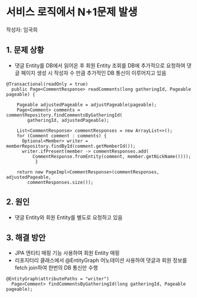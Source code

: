# 서비스 로직에서 N+1문제 발생
작성자: 임국희
## 1. 문제 상황
- 댓글 Entity를 DB에서 읽어온 후 회원 Entity 조회를 DB에 추가적으로 요청하여 댓글 페이지 생성 시 작성자 수 만큼 추가적인 DB 통신이 이루어지고 있음
```
@Transactional(readOnly = true)
  public Page<CommentResponse> readComments(long gatheringId, Pageable pageable) {

    Pageable adjustedPageable = adjustPageable(pageable);
    Page<Comment> comments = commentRepository.findCommentsByGatheringId(
        gatheringId, adjustedPageable);

    List<CommentResponse> commentResponses = new ArrayList<>();
    for (Comment comment : comments) {
      Optional<Member> writer = memberRepository.findById(comment.getMemberId());
      writer.ifPresent(member -> commentResponses.add(
	      CommentResponse.fromEntity(comment, member.getNickName())));
           }

    return new PageImpl<CommentResponse>(commentResponses, adjustedPageable,
        commentResponses.size());

```


## 2. 원인
- 댓글 Entity와 회원 Entity를 별도로 요청하고 있음

## 3. 해결 방안
- JPA 엔티티 매핑 기능 사용하여 회원 Entity 매핑
- 리포지터리 클래스에서 @EntityGraph 어노테이션 사용하여 댓글과 회원 정보를 fetch join하여 한번의 DB 통신만 수행

```
@EntityGraph(attributePaths = "writer")
  Page<Comment> findCommentsByGatheringId(long gatheringId, Pageable pageable);

```